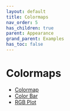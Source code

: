 ```yaml
---
layout: default
title: Colormaps
nav_order: 5
has_children: true
parent: Appearance
grand_parent: Examples
has_toc: false
---
```

# Colormaps




- [Colormap](colormaps/colormap.md)
- [Color Bar](colormaps/color-bar.md)
- [RGB Plot](colormaps/rgb-plot.md)
